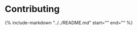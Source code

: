 # Contributing

{%
    include-markdown "../../README.md"
    start="<!--contributing-start-->"
    end="<!--contributing-end-->"
%}
